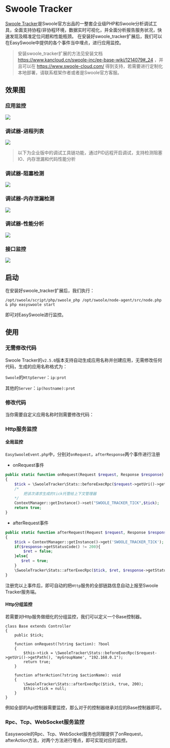 # Swoole Tracker

[Swoole Tracker](https://www.swoole-cloud.com/tracker.html)是Swoole官方出品的一整套企业级PHP和Swoole分析调试工具，全面支持协程/非协程环境，数据实时可视化，并全面分析报告服务状况，快速发现及精准定位问题和性能瓶颈。
在安装好swoole_tracker扩展后，我们可以在EasySwoole中提供的各个事件当中埋点，进行应用监控。

> 安装swoole_tracker扩展的方法见安装文档 https://www.kancloud.cn/swoole-inc/ee-base-wiki/1214079#_24 ，并且可以在 https://www.swoole-cloud.com/ 得到支持，若需要进行定制化本地部署，请联系框架作者或者是Swoole官方客服。

## 效果图

### 应用监控
![](./../Resource/SwoolePlus/img3.png)

### 调试器-进程列表
![](./../Resource/SwoolePlus/img1.png)

> 以下为企业版中的调试工具链功能，通过PID远程开启调试，支持检测阻塞IO、内存泄漏和代码性能分析

### 调试器-阻塞检测
![](./../Resource/SwoolePlus/img4.png)

### 调试器-内存泄漏检测
![](./../Resource/SwoolePlus/img6.png)

### 调试器-性能分析
![](./../Resource/SwoolePlus/img5.png)

### 接口监控
![](./../Resource/SwoolePlus/img2.png)


## 启动

在安装好swoole_tracker扩展后，我们执行：
```
/opt/swoole/script/php/swoole_php /opt/swoole/node-agent/src/node.php & php easyswoole start
```
即可对EasySwoole进行监控。

## 使用

### 无需修改代码

Swoole Tracker的`v2.5.0`版本支持自动生成应用名称并创建应用，无需修改任何代码，生成的应用名称格式为：

`Swoole`的`HttpServer`：`ip:prot`

其他的`Server`：`ip(hostname):prot`

### 修改代码

当你需要自定义应用名称时则需要修改代码：

### Http服务监控

#### 全局监控

`EasySwooleEvent.php`中，分别对`onRequest`，`afterResponse`两个事件进行注册

- onRequest事件
```php
public static function onRequest(Request $request, Response $response): bool
{
    $tick = \SwooleTracker\Stats::beforeExecRpc($request->getUri()->getPath(), 'serviceName', "192.168.0.1");
    /*
        把该次请求生成的tick托管给上下文管理器
    */
    ContextManager::getInstance()->set("SWOOLE_TRACKER_TICK",$tick);
    return true;
}
```
- afterRequest事件
```php
public static function afterRequest(Request $request, Response $response): void
{
    $tick = ContextManager::getInstance()->get('SWOOLE_TRACKER_TICK');
    if($response->getStatusCode() != 200){
        $ret = false;
    }else{
       $ret = true;
    }
    \SwooleTracker\Stats::afterExecRpc($tick, $ret, $response->getStatusCode());
}
```
注册完以上事件后，即可自动的把`Http`服务的全部链路信息自动上报至Swoole Tracker服务端。

#### Http分组监控

若需要对Http服务做细化的分组监控，我们可以定义一个Base控制器。
```
class Base extends Controller
{
    public $tick;
    
    function onRequest(?string $action): ?bool
    {
        $this->tick = \SwooleTracker\Stats::beforeExecRpc($request->getUri()->getPath(), 'myGroupName', "192.168.0.1");
        return true;
    }
    
    function afterAction(?string $actionName): void
    {
        \SwooleTracker\Stats::afterExecRpc($tick, true, 200);
        $this->tick = null;
    }
}
```

例如全部的Api控制器需要监控，那么对于的控制器继承对应的Base控制器即可。


### Rpc、Tcp、WebSocket服务监控

Easyswoole的Rpc、Tcp、WebSocket服务也同理提供了onRequest，afterAction方法，对两个方法进行埋点，即可实现对应的监控。
